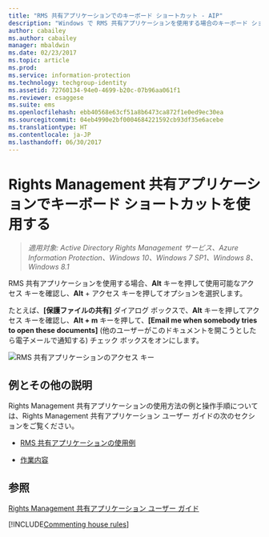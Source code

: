 ```yaml
---
title: "RMS 共有アプリケーションでのキーボード ショートカット - AIP"
description: "Windows で RMS 共有アプリケーションを使用する場合のキーボード ショートカットについての説明です。"
author: cabailey
ms.author: cabailey
manager: mbaldwin
ms.date: 02/23/2017
ms.topic: article
ms.prod: 
ms.service: information-protection
ms.technology: techgroup-identity
ms.assetid: 72760134-94e0-4699-b20c-07b96aa061f1
ms.reviewer: esaggese
ms.suite: ems
ms.openlocfilehash: ebb40568e63cf51a8b6473ca872f1e0ed9ec30ea
ms.sourcegitcommit: 04eb4990e2bf0004684221592cb93df35e6acebe
ms.translationtype: HT
ms.contentlocale: ja-JP
ms.lasthandoff: 06/30/2017
---
```

# <a name="use-keyboard-shortcuts-in-the-rights-management-sharing-application"></a>Rights Management 共有アプリケーションでキーボード ショートカットを使用する

>*適用対象: Active Directory Rights Management サービス、Azure Information Protection、Windows 10、Windows 7 SP1、Windows 8、Windows 8.1*

RMS 共有アプリケーションを使用する場合、**Alt** キーを押して使用可能なアクセス キーを確認し、**Alt** + アクセス キーを押してオプションを選択します。

たとえば、**[保護ファイルの共有]** ダイアログ ボックスで、**Alt** キーを押してアクセス キーを確認し、**Alt + m** キーを押して、**[Email me when somebody tries to open these documents]** (他のユーザーがこのドキュメントを開こうとしたら電子メールで通知する) チェック ボックスをオンにします。

![RMS 共有アプリケーションのアクセス キー](../media/ADRMS_MSRMSApp_AccessKeys.png)

## <a name="examples-and-other-instructions"></a>例とその他の説明
Rights Management 共有アプリケーションの使用方法の例と操作手順については、Rights Management 共有アプリケーション ユーザー ガイドの次のセクションをご覧ください。

-   [RMS 共有アプリケーションの使用例](sharing-app-user-guide.md#examples-for-using-the-rms-sharing-application)

-   [作業内容](sharing-app-user-guide.md#what-do-you-want-to-do)

## <a name="see-also"></a>参照
[Rights Management 共有アプリケーション ユーザー ガイド](sharing-app-user-guide.md)

[!INCLUDE[Commenting house rules](../includes/houserules.md)]